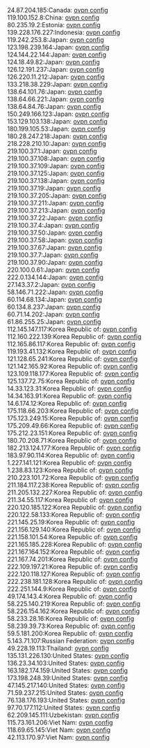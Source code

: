 24.87.204.185:Canada: [ovpn config](vpn/24_87_204_185.ovpn)  
119.100.152.8:China: [ovpn config](vpn/119_100_152_8.ovpn)  
80.235.19.2:Estonia: [ovpn config](vpn/80_235_19_2.ovpn)  
139.228.176.227:Indonesia: [ovpn config](vpn/139_228_176_227.ovpn)  
119.242.253.8:Japan: [ovpn config](vpn/119_242_253_8.ovpn)  
123.198.239.164:Japan: [ovpn config](vpn/123_198_239_164.ovpn)  
124.144.22.144:Japan: [ovpn config](vpn/124_144_22_144.ovpn)  
124.18.49.82:Japan: [ovpn config](vpn/124_18_49_82.ovpn)  
126.12.191.237:Japan: [ovpn config](vpn/126_12_191_237.ovpn)  
126.220.11.212:Japan: [ovpn config](vpn/126_220_11_212.ovpn)  
133.218.38.229:Japan: [ovpn config](vpn/133_218_38_229.ovpn)  
138.64.101.76:Japan: [ovpn config](vpn/138_64_101_76.ovpn)  
138.64.66.221:Japan: [ovpn config](vpn/138_64_66_221.ovpn)  
138.64.84.76:Japan: [ovpn config](vpn/138_64_84_76.ovpn)  
150.249.166.123:Japan: [ovpn config](vpn/150_249_166_123.ovpn)  
153.129.103.138:Japan: [ovpn config](vpn/153_129_103_138.ovpn)  
180.199.105.53:Japan: [ovpn config](vpn/180_199_105_53.ovpn)  
180.28.247.218:Japan: [ovpn config](vpn/180_28_247_218.ovpn)  
218.228.210.10:Japan: [ovpn config](vpn/218_228_210_10.ovpn)  
219.100.37.1:Japan: [ovpn config](vpn/219_100_37_1.ovpn)  
219.100.37.108:Japan: [ovpn config](vpn/219_100_37_108.ovpn)  
219.100.37.109:Japan: [ovpn config](vpn/219_100_37_109.ovpn)  
219.100.37.125:Japan: [ovpn config](vpn/219_100_37_125.ovpn)  
219.100.37.138:Japan: [ovpn config](vpn/219_100_37_138.ovpn)  
219.100.37.19:Japan: [ovpn config](vpn/219_100_37_19.ovpn)  
219.100.37.205:Japan: [ovpn config](vpn/219_100_37_205.ovpn)  
219.100.37.211:Japan: [ovpn config](vpn/219_100_37_211.ovpn)  
219.100.37.213:Japan: [ovpn config](vpn/219_100_37_213.ovpn)  
219.100.37.22:Japan: [ovpn config](vpn/219_100_37_22.ovpn)  
219.100.37.4:Japan: [ovpn config](vpn/219_100_37_4.ovpn)  
219.100.37.50:Japan: [ovpn config](vpn/219_100_37_50.ovpn)  
219.100.37.58:Japan: [ovpn config](vpn/219_100_37_58.ovpn)  
219.100.37.67:Japan: [ovpn config](vpn/219_100_37_67.ovpn)  
219.100.37.7:Japan: [ovpn config](vpn/219_100_37_7.ovpn)  
219.100.37.90:Japan: [ovpn config](vpn/219_100_37_90.ovpn)  
220.100.0.61:Japan: [ovpn config](vpn/220_100_0_61.ovpn)  
222.0.134.144:Japan: [ovpn config](vpn/222_0_134_144.ovpn)  
27.143.37.2:Japan: [ovpn config](vpn/27_143_37_2.ovpn)  
58.146.71.222:Japan: [ovpn config](vpn/58_146_71_222.ovpn)  
60.114.68.134:Japan: [ovpn config](vpn/60_114_68_134.ovpn)  
60.134.8.237:Japan: [ovpn config](vpn/60_134_8_237.ovpn)  
60.71.14.202:Japan: [ovpn config](vpn/60_71_14_202.ovpn)  
61.86.255.25:Japan: [ovpn config](vpn/61_86_255_25.ovpn)  
112.145.147.117:Korea Republic of: [ovpn config](vpn/112_145_147_117.ovpn)  
112.160.222.139:Korea Republic of: [ovpn config](vpn/112_160_222_139.ovpn)  
112.165.86.117:Korea Republic of: [ovpn config](vpn/112_165_86_117.ovpn)  
119.193.41.132:Korea Republic of: [ovpn config](vpn/119_193_41_132.ovpn)  
121.128.65.241:Korea Republic of: [ovpn config](vpn/121_128_65_241.ovpn)  
121.142.165.92:Korea Republic of: [ovpn config](vpn/121_142_165_92.ovpn)  
123.109.118.177:Korea Republic of: [ovpn config](vpn/123_109_118_177.ovpn)  
125.137.72.75:Korea Republic of: [ovpn config](vpn/125_137_72_75.ovpn)  
14.33.123.31:Korea Republic of: [ovpn config](vpn/14_33_123_31.ovpn)  
14.34.163.91:Korea Republic of: [ovpn config](vpn/14_34_163_91.ovpn)  
14.6.174.12:Korea Republic of: [ovpn config](vpn/14_6_174_12.ovpn)  
175.118.66.203:Korea Republic of: [ovpn config](vpn/175_118_66_203.ovpn)  
175.123.249.15:Korea Republic of: [ovpn config](vpn/175_123_249_15.ovpn)  
175.209.49.66:Korea Republic of: [ovpn config](vpn/175_209_49_66.ovpn)  
175.212.23.151:Korea Republic of: [ovpn config](vpn/175_212_23_151.ovpn)  
180.70.208.71:Korea Republic of: [ovpn config](vpn/180_70_208_71.ovpn)  
182.213.124.177:Korea Republic of: [ovpn config](vpn/182_213_124_177.ovpn)  
183.97.90.114:Korea Republic of: [ovpn config](vpn/183_97_90_114.ovpn)  
1.227.141.121:Korea Republic of: [ovpn config](vpn/1_227_141_121.ovpn)  
1.238.83.123:Korea Republic of: [ovpn config](vpn/1_238_83_123.ovpn)  
210.223.101.72:Korea Republic of: [ovpn config](vpn/210_223_101_72.ovpn)  
211.184.117.238:Korea Republic of: [ovpn config](vpn/211_184_117_238.ovpn)  
211.205.132.227:Korea Republic of: [ovpn config](vpn/211_205_132_227.ovpn)  
211.34.55.117:Korea Republic of: [ovpn config](vpn/211_34_55_117.ovpn)  
220.120.185.122:Korea Republic of: [ovpn config](vpn/220_120_185_122.ovpn)  
220.122.58.133:Korea Republic of: [ovpn config](vpn/220_122_58_133.ovpn)  
221.145.25.19:Korea Republic of: [ovpn config](vpn/221_145_25_19.ovpn)  
221.156.129.140:Korea Republic of: [ovpn config](vpn/221_156_129_140.ovpn)  
221.158.101.54:Korea Republic of: [ovpn config](vpn/221_158_101_54.ovpn)  
221.165.185.228:Korea Republic of: [ovpn config](vpn/221_165_185_228.ovpn)  
221.167.164.152:Korea Republic of: [ovpn config](vpn/221_167_164_152.ovpn)  
221.167.74.201:Korea Republic of: [ovpn config](vpn/221_167_74_201.ovpn)  
222.109.197.21:Korea Republic of: [ovpn config](vpn/222_109_197_21.ovpn)  
222.120.118.127:Korea Republic of: [ovpn config](vpn/222_120_118_127.ovpn)  
222.238.181.128:Korea Republic of: [ovpn config](vpn/222_238_181_128.ovpn)  
222.251.144.9:Korea Republic of: [ovpn config](vpn/222_251_144_9.ovpn)  
49.174.143.4:Korea Republic of: [ovpn config](vpn/49_174_143_4.ovpn)  
58.225.140.219:Korea Republic of: [ovpn config](vpn/58_225_140_219.ovpn)  
58.226.154.162:Korea Republic of: [ovpn config](vpn/58_226_154_162.ovpn)  
58.233.28.16:Korea Republic of: [ovpn config](vpn/58_233_28_16.ovpn)  
58.239.39.73:Korea Republic of: [ovpn config](vpn/58_239_39_73.ovpn)  
59.5.181.200:Korea Republic of: [ovpn config](vpn/59_5_181_200.ovpn)  
5.143.71.107:Russian Federation: [ovpn config](vpn/5_143_71_107.ovpn)  
49.228.19.113:Thailand: [ovpn config](vpn/49_228_19_113.ovpn)  
135.131.226.130:United States: [ovpn config](vpn/135_131_226_130.ovpn)  
136.23.34.103:United States: [ovpn config](vpn/136_23_34_103.ovpn)  
163.182.174.159:United States: [ovpn config](vpn/163_182_174_159.ovpn)  
173.198.248.39:United States: [ovpn config](vpn/173_198_248_39.ovpn)  
47.145.217.140:United States: [ovpn config](vpn/47_145_217_140.ovpn)  
71.59.237.215:United States: [ovpn config](vpn/71_59_237_215.ovpn)  
76.138.176.193:United States: [ovpn config](vpn/76_138_176_193.ovpn)  
97.70.177.112:United States: [ovpn config](vpn/97_70_177_112.ovpn)  
62.209.145.111:Uzbekistan: [ovpn config](vpn/62_209_145_111.ovpn)  
115.73.161.206:Viet Nam: [ovpn config](vpn/115_73_161_206.ovpn)  
118.69.65.145:Viet Nam: [ovpn config](vpn/118_69_65_145.ovpn)  
42.113.170.97:Viet Nam: [ovpn config](vpn/42_113_170_97.ovpn)  

